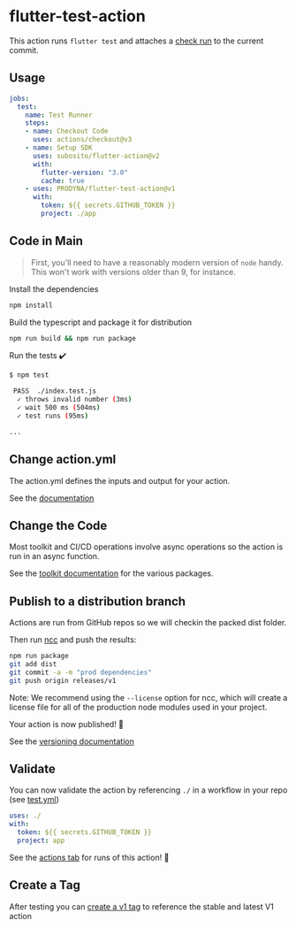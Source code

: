 # flutter-test-action

This action runs `flutter test` and attaches a [check run](https://docs.github.com/en/rest/checks/runs) to the current commit.

## Usage

```yaml
jobs:
  test:
    name: Test Runner
    steps:
    - name: Checkout Code
      uses: actions/checkout@v3
    - name: Setup SDK
      uses: subosito/flutter-action@v2
      with:
        flutter-version: "3.0"
        cache: true
    - uses: PRODYNA/flutter-test-action@v1
      with:
        token: ${{ secrets.GITHUB_TOKEN }}
        project: ./app
```

## Code in Main

> First, you'll need to have a reasonably modern version of `node` handy. This won't work with versions older than 9, for instance.

Install the dependencies

```bash
npm install
```

Build the typescript and package it for distribution

```bash
npm run build && npm run package
```

Run the tests :heavy_check_mark:

```bash
$ npm test

 PASS  ./index.test.js
  ✓ throws invalid number (3ms)
  ✓ wait 500 ms (504ms)
  ✓ test runs (95ms)

...
```

## Change action.yml

The action.yml defines the inputs and output for your action.

See the [documentation](https://help.github.com/en/articles/metadata-syntax-for-github-actions)

## Change the Code

Most toolkit and CI/CD operations involve async operations so the action is run in an async function.

See the [toolkit documentation](https://github.com/actions/toolkit/blob/master/README.md#packages) for the various packages.

## Publish to a distribution branch

Actions are run from GitHub repos so we will checkin the packed dist folder.

Then run [ncc](https://github.com/zeit/ncc) and push the results:

```bash
npm run package
git add dist
git commit -a -m "prod dependencies"
git push origin releases/v1
```

Note: We recommend using the `--license` option for ncc, which will create a license file for all of the production node modules used in your project.

Your action is now published! :rocket:

See the [versioning documentation](https://github.com/actions/toolkit/blob/master/docs/action-versioning.md)

## Validate

You can now validate the action by referencing `./` in a workflow in your repo (see [test.yml](.github/workflows/test.yml))

```yaml
uses: ./
with:
  token: ${{ secrets.GITHUB_TOKEN }}
  project: app
```

See the [actions tab](https://github.com/actions/typescript-action/actions) for runs of this action! :rocket:

## Create a Tag

After testing you can [create a v1 tag](https://github.com/actions/toolkit/blob/master/docs/action-versioning.md) to reference the stable and latest V1 action
